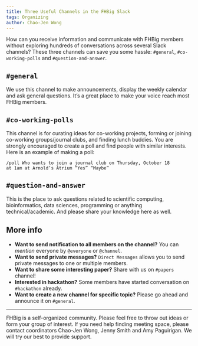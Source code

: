 ```yaml
---
title: Three Useful Channels in the FHBig Slack
tags: Organizing
author: Chao-Jen Wong
---
```

How can you receive information and communicate with FHBig members
without exploring hundreds of conversations across several Slack
channels? These three channels can save you some hassle: `#general`,
`#co-working-polls` and `#question-and-answer`.

## `#general`
We use this channel to make announcements, display the weekly calendar and ask general questions. It’s a great place to make your voice reach most FHBig members.

## `#co-working-polls`
This channel is for curating ideas for co-working projects, forming or
joining co-working groups/journal clubs, and finding lunch
buddies. You are strongly encouraged to create a poll and find people
with similar interests. Here is an example of making a poll:

```
/poll Who wants to join a journal club on Thursday, October 18
at 1am at Arnold’s Atrium “Yes” “Maybe”
```
## `#question-and-answer`
This is the place to ask questions related to scientific computing, bioinformatics, data sciences, programming or anything technical/academic. And please share your knowledge here as well. 

## More info
- __Want to send notification to all members on the channel?__  You can
  _mention_ everyone by `@everyone` or `@channel`.
- __Want to send private messages?__ `Direct Messages` allows you to send private messages to one or multiple members.
- __Want to share some interesting paper?__  Share with us on `#papers` channel!
- __Interested in hackathon?__ Some members have started conversation
  on `#hackathon` already. 
- __Want to create a new channel for specific topic?__ Please go ahead and announce it on `#general`.

-----
FHBig is a self-organized community.  Please feel free to throw out ideas or form your group of interest. If you need help finding meeting space, please contact coordinators Chao-Jen Wong, Jenny Smith and Amy Paguirigan. We will try our best to provide support. 


